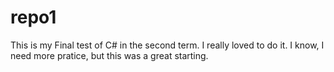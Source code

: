 # repo1
This is my Final test of C# in the second term.
I really loved to do it.
I know, I need more pratice, but this was a great starting.


